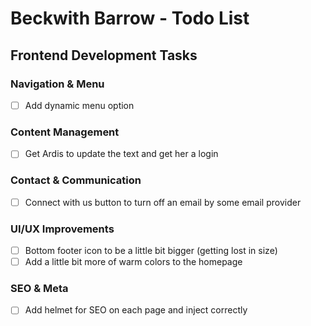 # Beckwith Barrow - Todo List

## Frontend Development Tasks

### Navigation & Menu
- [ ] Add dynamic menu option

### Content Management
- [ ] Get Ardis to update the text and get her a login

### Contact & Communication
- [ ] Connect with us button to turn off an email by some email provider

### UI/UX Improvements
- [ ] Bottom footer icon to be a little bit bigger (getting lost in size)
- [ ] Add a little bit more of warm colors to the homepage

### SEO & Meta
- [ ] Add helmet for SEO on each page and inject correctly
